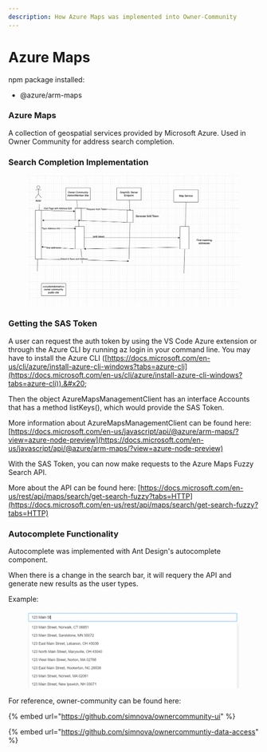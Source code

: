 ```yaml
---
description: How Azure Maps was implemented into Owner-Community
---
```


# Azure Maps

npm package installed:

* @azure/arm-maps

### Azure Maps

A collection of geospatial services provided by Microsoft Azure. Used in Owner Community for address search completion.&#x20;



### Search Completion Implementation

<figure><img src="../.gitbook/assets/image (3).png" alt=""><figcaption></figcaption></figure>

### Getting the SAS Token

A user can request the auth token by using the VS Code Azure extension or through the Azure CLI by running az login in your command line. You may have to install the Azure CLI ([https://docs.microsoft.com/en-us/cli/azure/install-azure-cli-windows?tabs=azure-cli](https://docs.microsoft.com/en-us/cli/azure/install-azure-cli-windows?tabs=azure-cli)).&#x20;

Then the object AzureMapsManagementClient has an interface Accounts that has a method listKeys(), which would provide the SAS Token.&#x20;

More information about AzureMapsManagementClient can be found here: [https://docs.microsoft.com/en-us/javascript/api/@azure/arm-maps/?view=azure-node-preview](https://docs.microsoft.com/en-us/javascript/api/@azure/arm-maps/?view=azure-node-preview)

With the SAS Token, you can now make requests to the Azure Maps Fuzzy Search API.

More about the API can be found here: [https://docs.microsoft.com/en-us/rest/api/maps/search/get-search-fuzzy?tabs=HTTP](https://docs.microsoft.com/en-us/rest/api/maps/search/get-search-fuzzy?tabs=HTTP)

### Autocomplete Functionality

Autocomplete was implemented with Ant Design's autocomplete component.&#x20;

When there is a change in the search bar, it will requery the API and generate new results as the user types.

Example:

<figure><img src="../.gitbook/assets/image (1).png" alt=""><figcaption></figcaption></figure>

For reference, owner-community can be found here:

{% embed url="https://github.com/simnova/ownercommunity-ui" %}

{% embed url="https://github.com/simnova/ownercommuntiy-data-access" %}
